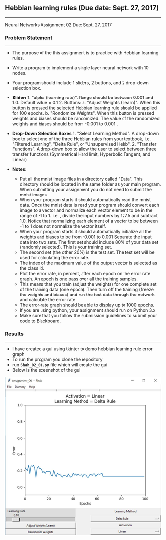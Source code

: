 
## Hebbian learning rules (Due date: Sept. 27, 2017)
----

[image01]: ./screenshot/screenshot.JPG "screenshot"


Neural Networks
Assignment 02
Due: Sept. 27, 2017
 
### Problem Statement
---
- The purpose of the this assignment is to practice with Hebbian learning rules.
- Write a program to implement a single layer neural network with 10 nodes.
- Your program should include 1 sliders, 2 buttons, and 2 drop-down selection box.
- **Slider:**
      1. "alpha (learning rate)". Range should be between 0.001 and 1.0. Default value = 0.1
      2. Buttons:
          a. "Adjust Weights (Learn)". When this button is pressed the selected Hebbian learning rule should  be applied for 100 epochs.
          b. "Rondomize Weights". When this button is pressed weights and biases should be randomized. The value of the randomized weights and biases should be from -0.001 to 0.001 .
 
- **Drop-Down Selection Boxes**
      1. "Select Learning Method". A drop-down box to select one of the three Hebbian rules from your textbook, i.e. "Filtered Learning", "Delta Rule", or "Unsupervised Hebb".
      2. "Transfer Functions". A drop-down box to allow the user to select between three transfer functions (Symmetrical Hard limit, Hyperbolic Tangent, and Linear)

- **Notes:**
  - Put all the mnist image files in a directory called "Data". This directory should be located in the same folder as your main program. When submitting your assignment you do not need to submit the mnist images.
  - When your program starts it should automatically read the mnist data. Once the mnist data is read your program should convert each image to a vector and normalize each vector element to be in the range of -1 to 1. i.e. , divide the input numbers by 127.5 and subtract 1.0. Notice that normalizing each element of a vector to be between -1 to 1 does not normalize the vector itself.
  - When your program starts it should automatically initialize all the weights and biases to be from -0.001 to 0.001
Separate the input data into two sets. The first set should include 80% of your data set (randomly selected). This is your training set. 
  - The second set (the other 20%) is the test set. The test set will be used for calculating the error rate.
  - The index of the maximum value of the output vector is selected as the class id.
  - Plot the error rate, in percent, after each epoch on the error rate graph. An epoch is one pass over all the training samples. 
  - This means that you train (adjust the weights) for one complete set of the training data (one epoch). Then turn off the training (freeze the weights and biases) and run the test data through the network and calculate the error rate
  - The error-rate graph should be able to display up to 1000 epochs.
  - If you are using python, your assignment should run on Python 3.x
  - Make sure that you follow the submission guidelines to submit your code to Blackboard.
 
 
### Results 
---

- I have created a gui using tkinter to demo hebbian learning rule error graph
- To run the program you clone the repository
- run **`Shah_02_01.py`** file which will create the gui
- Below is the sceenshot of the gui


![SCREEENSHOT][image01]
